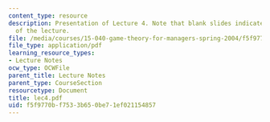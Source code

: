 ```yaml
---
content_type: resource
description: Presentation of Lecture 4. Note that blank slides indicate separate sections
  of the lecture.
file: /media/courses/15-040-game-theory-for-managers-spring-2004/f5f9770bf7533b650be71ef021154857_lec4.pdf
file_type: application/pdf
learning_resource_types:
- Lecture Notes
ocw_type: OCWFile
parent_title: Lecture Notes
parent_type: CourseSection
resourcetype: Document
title: lec4.pdf
uid: f5f9770b-f753-3b65-0be7-1ef021154857
---
```

